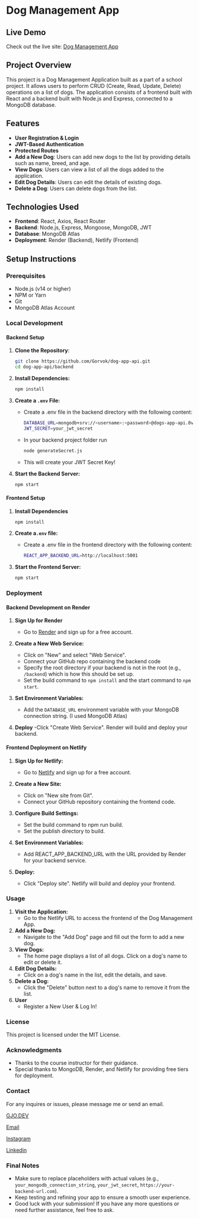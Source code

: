 # Dog Management App

## Live Demo

Check out the live site: [Dog Management App](https://dog-app-api-fsu.netlify.app/)

## Project Overview

This project is a Dog Management Application built as a part of a school project. It allows users to perform CRUD (Create, Read, Update, Delete) operations on a list of dogs. The application consists of a frontend built with React and a backend built with Node.js and Express, connected to a MongoDB database.

## Features

- **User Registration & Login**
- **JWT-Based Authentication**
- **Protected Routes**
- **Add a New Dog**: Users can add new dogs to the list by providing details such as name, breed, and age.
- **View Dogs**: Users can view a list of all the dogs added to the application.
- **Edit Dog Details**: Users can edit the details of existing dogs.
- **Delete a Dog**: Users can delete dogs from the list.

## Technologies Used

- **Frontend**: React, Axios, React Router
- **Backend**: Node.js, Express, Mongoose, MongoDB, JWT
- **Database**: MongoDB Atlas
- **Deployment**: Render (Backend), Netlify (Frontend)

## Setup Instructions

### Prerequisites

- Node.js (v14 or higher)
- NPM or Yarn
- Git
- MongoDB Atlas Account

### Local Development

#### Backend Setup

1. **Clone the Repository**:
   ```bash
   git clone https://github.com/Gorvok/dog-app-api.git
   cd dog-app-api/backend
   ```
   
2. **Install Dependencies:**
    ```bash
    npm install
    ```
   
3. **Create a `.env` File:**
    - Create a .env file in the backend directory with the following content:
        ```bash
        DATABASE_URL=mongodb+srv://<username>:<password>@dogs-app-api.0vfd0bb.mongodb.net/
        JWT_SECRET=your_jwt_secret
        ```
    - In your backend project folder run
      ```bash
      node generateSecret.js
      ```
    - This will create your JWT Secret Key!
4. **Start the Backend Server:**
    ```bash
    npm start
    ```
   
#### Frontend Setup
1. **Install Dependencies**
    ```bash
    npm install
    ```
   
2. **Create a`.env` file:**
    - Create a .env file in the frontend directory with the following content:
        ```bash
        REACT_APP_BACKEND_URL=http://localhost:5001
        ```
      
3. **Start the Frontend Server:**
    ```bash
    npm start
    ```
   
### Deployment
#### Backend Development on Render
1. **Sign Up for Render**
    - Go to [Render](https://www.render.com/) and sign up for a free account.

2. **Create a New Web Service:**
    - Click on "New" and select "Web Service".
    - Connect your GitHub repo containing the backend code
    - Specify the root directory if your backend is not in the root (e.g., `/backend`) which is how this should be set up.
    - Set the build command to `npm install` and the start command to `npm start`.

3. **Set Environment Variables:**
    - Add the `DATABASE_URL` environment variable with your MongoDB connection string. (I used MongoDB Atlas)

4. **Deploy**
    -Click "Create Web Service". Render will build and deploy your backend.

#### Frontend Deployment on Netlify
1. **Sign Up for Netlify:**
    - Go to [Netlify](https://www.netlify.com/) and sign up for a free account.

2. **Create a New Site:**
    - Click on "New site from Git".
    - Connect your GitHub repository containing the frontend code.

3. **Configure Build Settings:**
    - Set the build command to npm run build.
    - Set the publish directory to build.

4. **Set Environment Variables:**
    - Add REACT_APP_BACKEND_URL with the URL provided by Render for your backend service.

5. **Deploy:**
    - Click "Deploy site". Netlify will build and deploy your frontend.

### Usage

1. **Visit the Application:**
    - Go to the Netlify URL to access the frontend of the Dog Management App.
2. **Add a New Dog:**
    - Navigate to the "Add Dog" page and fill out the form to add a new dog.
3. **View Dogs:**
    - The home page displays a list of all dogs. Click on a dog's name to edit or delete it.
4. **Edit Dog Details:**
    - Click on a dog's name in the list, edit the details, and save.
5. **Delete a Dog:**
    - Click the "Delete" button next to a dog's name to remove it from the list.
6. **User**
    - Register a New User & Log In!

### License
This project is licensed under the MIT License.

### Acknowledgments
- Thanks to the course instructor for their guidance.
- Special thanks to MongoDB, Render, and Netlify for providing free tiers for deployment.

### Contact
For any inquires or issues, please message me or send an email.

[GJO.DEV](https://www.gjo.dev)

[Email](mailto:hello@gjo.dev)

[Instagram](https://www.instagram.com/gjo.dev)

[Linkedin](https://www.linkedin.com/gjovanigorvokaj)


### Final Notes

- Make sure to replace placeholders with actual values (e.g., `your_mongodb_connection_string`, `your_jwt_secret`, `https://your-backend-url.com`).
- Keep testing and refining your app to ensure a smooth user experience.
- Good luck with your submission! If you have any more questions or need further assistance, feel free to ask.

